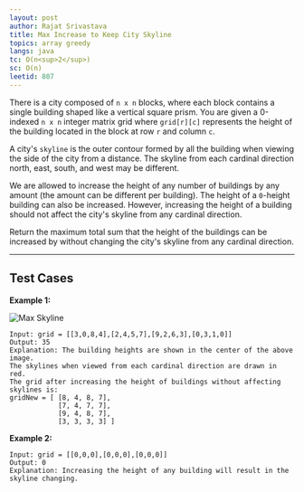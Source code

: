 ```yaml
---
layout: post
author: Rajat Srivastava
title: Max Increase to Keep City Skyline
topics: array greedy
langs: java
tc: O(n<sup>2</sup>)
sc: O(n)
leetid: 807
---
```


There is a city composed of `n x n` blocks, 
where each block contains a single building shaped like a vertical square prism. 
You are given a 0-indexed `n x n` integer matrix grid where 
`grid[r][c]` represents the height of the building located in the block at row `r` and column `c`.

A city's `skyline` is the outer contour formed by all the building when viewing the side of the city from a distance. 
The skyline from each cardinal direction north, east, south, and west may be different.

We are allowed to increase the height of any number of buildings by any amount (the amount can be different per building). 
The height of a `0`-height building can also be increased. 
However, increasing the height of a building should not affect the city's skyline from any cardinal direction.

Return the maximum total sum that the height of the buildings can be increased by without changing the city's skyline from any cardinal direction.

---

## Test Cases

**Example 1:** 

![Max Skyline]({{site.github.url}}/assets/img/code/max-skyline.png)

```
Input: grid = [[3,0,8,4],[2,4,5,7],[9,2,6,3],[0,3,1,0]]
Output: 35
Explanation: The building heights are shown in the center of the above image.
The skylines when viewed from each cardinal direction are drawn in red.
The grid after increasing the height of buildings without affecting skylines is:
gridNew = [ [8, 4, 8, 7],
            [7, 4, 7, 7],
            [9, 4, 8, 7],
            [3, 3, 3, 3] ]
```

**Example 2:** 
```
Input: grid = [[0,0,0],[0,0,0],[0,0,0]]
Output: 0
Explanation: Increasing the height of any building will result in the skyline changing.
```